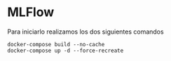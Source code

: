 # MLFlow

Para iniciarlo realizamos los dos siguientes comandos

```
docker-compose build --no-cache
docker-compose up -d --force-recreate
```
